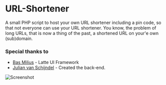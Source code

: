 # URL-Shortener
A small PHP script to host your own URL shortener including a pin code, so that not everyone can use your URL shortener. You know, the problem of long URLs, that is now a thing of the past, a shortened URL on your'e own (sub)domain. 

### Special thanks to
- [Bas Milius](https://github.com/basmilius) - Latte UI Framework
- [Julian van Schijndel](https://github.com/Julianvschijndel) - Created the back-end.

![Screenshot](https://scrn.jansen.work/j4ns3n_15P48_L154815.jpg)
